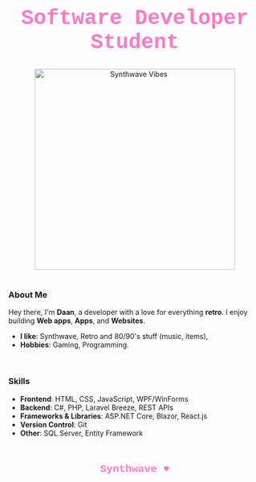 <!-- Header -->
<h1 align="center" style="font-family: 'Courier New', monospace; color: #ff79c6; font-size: 3em;"> Software Developer Student</h1>

<div align="center">
  <img src="https://github.com/user-attachments/assets/7831bd7b-0756-4677-a498-258eec72eac9" alt="Synthwave Vibes" width="400"/>
</div>


<br />

<!-- Introduction Section -->
### About Me
Hey there, I'm **Daan**, a developer with a love for everything **retro**. I enjoy building **Web apps**, **Apps**, and **Websites**.

- **I like**: Synthwave, Retro and 80/90's stuff (music, items), 
- **Hobbies**: Gaming, Programming.

<br />

<!-- Skills Section -->
### Skills
- **Frontend**: HTML, CSS, JavaScript, WPF/WinForms
- **Backend**: C#, PHP, Laravel Breeze, REST APIs
- **Frameworks & Libraries**: ASP.NET Core, Blazor, React.js
- **Version Control**: Git
- **Other**: SQL Server, Entity Framework

<br />
<!-- Footer Section -->
<p align="center" style="color: #ff79c6; font-family: 'Courier New', monospace; font-size: 1.5em;">
  <B>Synthwave ♥</B>
</p>


